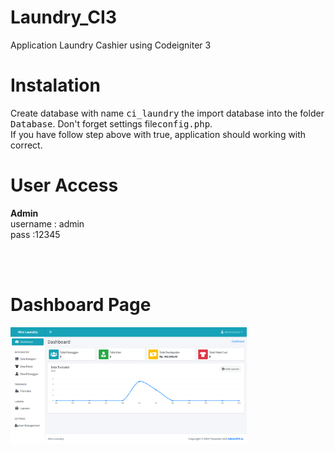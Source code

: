
# Laundry_CI3
Application Laundry Cashier using Codeigniter 3

# Instalation
Create database with name <kbd>ci_laundry</kbd> the import database into the folder <kbd>Database</kbd>. Don't forget settings file<kbd>config.php</kbd>. <br>
If you have follow step above with true, application should working with correct. 

# User Access
  <b>Admin</b> <br>
  username : admin <br>
  pass     :12345

<br><br>
# Dashboard Page
<img src="image/dashboard1.png" title="hover text" width="75%" height="50%">





